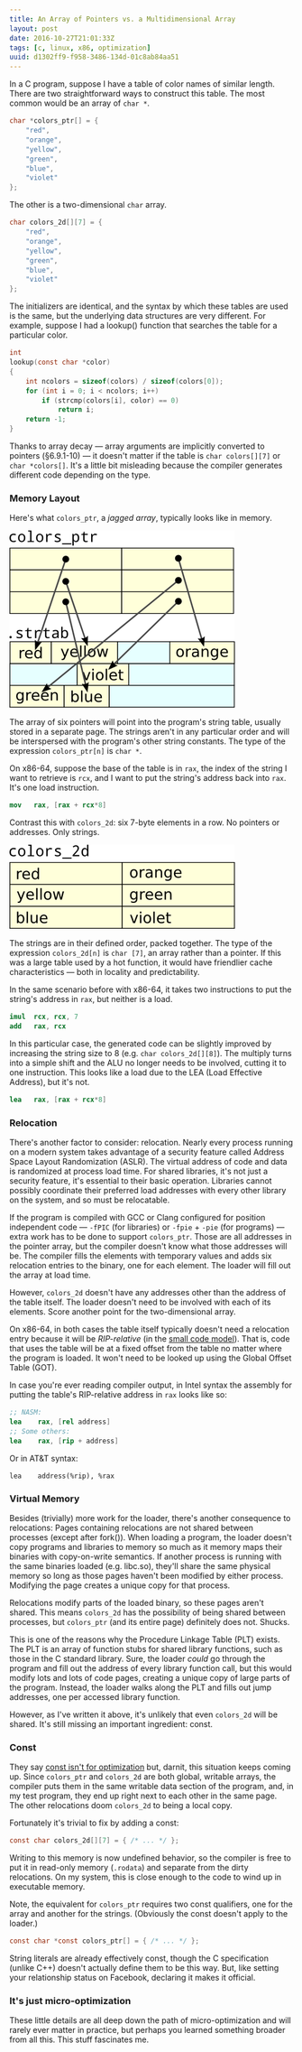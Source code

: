 ```yaml
---
title: An Array of Pointers vs. a Multidimensional Array
layout: post
date: 2016-10-27T21:01:33Z
tags: [c, linux, x86, optimization]
uuid: d1302ff9-f958-3486-134d-01c8ab84aa51
---
```


In a C program, suppose I have a table of color names of similar
length. There are two straightforward ways to construct this table.
The most common would be an array of `char *`.

~~~c
char *colors_ptr[] = {
    "red",
    "orange",
    "yellow",
    "green",
    "blue",
    "violet"
};
~~~

The other is a two-dimensional `char` array.

~~~c
char colors_2d[][7] = {
    "red",
    "orange",
    "yellow",
    "green",
    "blue",
    "violet"
};
~~~

The initializers are identical, and the syntax by which these tables
are used is the same, but the underlying data structures are very
different. For example, suppose I had a lookup() function that
searches the table for a particular color.

~~~c
int
lookup(const char *color)
{
    int ncolors = sizeof(colors) / sizeof(colors[0]);
    for (int i = 0; i < ncolors; i++)
        if (strcmp(colors[i], color) == 0)
            return i;
    return -1;
}
~~~

Thanks to array decay — array arguments are implicitly converted to
pointers (§6.9.1-10) — it doesn't matter if the table is `char
colors[][7]` or `char *colors[]`. It's a little bit misleading because
the compiler generates different code depending on the type.

### Memory Layout

Here's what `colors_ptr`, a *jagged array*, typically looks like in
memory.

![](/img/colortab/pointertab.png)

The array of six pointers will point into the program's string table,
usually stored in a separate page. The strings aren't in any
particular order and will be interspersed with the program's other
string constants. The type of the expression `colors_ptr[n]` is `char *`.

On x86-64, suppose the base of the table is in `rax`, the index of the
string I want to retrieve is `rcx`, and I want to put the string's
address back into `rax`. It's one load instruction.

~~~nasm
mov   rax, [rax + rcx*8]
~~~

Contrast this with `colors_2d`: six 7-byte elements in a row. No
pointers or addresses. Only strings.

![](/img/colortab/arraytab.png)

The strings are in their defined order, packed together. The type of
the expression `colors_2d[n]` is `char [7]`, an array rather than a
pointer. If this was a large table used by a hot function, it would
have friendlier cache characteristics — both in locality and
predictability.

In the same scenario before with x86-64, it takes two instructions to
put the string's address in `rax`, but neither is a load.

~~~nasm
imul  rcx, rcx, 7
add   rax, rcx
~~~

In this particular case, the generated code can be slightly improved
by increasing the string size to 8 (e.g. `char colors_2d[][8]`). The
multiply turns into a simple shift and the ALU no longer needs to be
involved, cutting it to one instruction. This looks like a load due to
the LEA (Load Effective Address), but it's not.

~~~nasm
lea   rax, [rax + rcx*8]
~~~

### Relocation

There's another factor to consider: relocation. Nearly every process
running on a modern system takes advantage of a security feature
called Address Space Layout Randomization (ASLR). The virtual address
of code and data is randomized at process load time. For shared
libraries, it's not just a security feature, it's essential to their
basic operation. Libraries cannot possibly coordinate their preferred
load addresses with every other library on the system, and so must be
relocatable.

If the program is compiled with GCC or Clang configured for position
independent code — `-fPIC` (for libraries) or `-fpie` + `-pie` (for
programs) — extra work has to be done to support `colors_ptr`. Those
are all addresses in the pointer array, but the compiler doesn't know
what those addresses will be. The compiler fills the elements with
temporary values and adds six relocation entries to the binary, one
for each element. The loader will fill out the array at load time.

However, `colors_2d` doesn't have any addresses other than the address
of the table itself. The loader doesn't need to be involved with each
of its elements. Score another point for the two-dimensional array.

On x86-64, in both cases the table itself typically doesn't need a
relocation entry because it will be *RIP-relative* (in the [small code
model][mm]). That is, code that uses the table will be at a fixed
offset from the table no matter where the program is loaded. It won't
need to be looked up using the Global Offset Table (GOT).

In case you're ever reading compiler output, in Intel syntax the
assembly for putting the table's RIP-relative address in `rax` looks
like so:

~~~nasm
;; NASM:
lea    rax, [rel address]
;; Some others:
lea    rax, [rip + address]
~~~

Or in AT&T syntax:

~~~gas
lea    address(%rip), %rax
~~~

### Virtual Memory

Besides (trivially) more work for the loader, there's another
consequence to relocations: Pages containing relocations are not
shared between processes (except after fork()). When loading a
program, the loader doesn't copy programs and libraries to memory so
much as it memory maps their binaries with copy-on-write semantics. If
another process is running with the same binaries loaded (e.g.
libc.so), they'll share the same physical memory so long as those
pages haven't been modified by either process. Modifying the page
creates a unique copy for that process.

Relocations modify parts of the loaded binary, so these pages aren't
shared. This means `colors_2d` has the possibility of being shared
between processes, but `colors_ptr` (and its entire page) definitely
does not. Shucks.

This is one of the reasons why the Procedure Linkage Table (PLT)
exists. The PLT is an array of function stubs for shared library
functions, such as those in the C standard library. Sure, the loader
*could* go through the program and fill out the address of every
library function call, but this would modify lots and lots of code
pages, creating a unique copy of large parts of the program. Instead,
the loader walks along the PLT and fills out jump addresses, one per
accessed library function.

However, as I've written it above, it's unlikely that even `colors_2d`
will be shared. It's still missing an important ingredient: const.

### Const

They say [const isn't for optimization][const] but, darnit, this
situation keeps coming up. Since `colors_ptr` and `colors_2d` are both
global, writable arrays, the compiler puts them in the same writable
data section of the program, and, in my test program, they end up
right next to each other in the same page. The other relocations doom
`colors_2d` to being a local copy.

Fortunately it's trivial to fix by adding a const:

~~~c
const char colors_2d[][7] = { /* ... */ };
~~~

Writing to this memory is now undefined behavior, so the compiler is
free to put it in read-only memory (`.rodata`) and separate from the
dirty relocations. On my system, this is close enough to the code to
wind up in executable memory.

Note, the equivalent for `colors_ptr` requires two const qualifiers,
one for the array and another for the strings. (Obviously the const
doesn't apply to the loader.)

~~~c
const char *const colors_ptr[] = { /* ... */ };
~~~

String literals are already effectively const, though the C
specification (unlike C++) doesn't actually define them to be this
way. But, like setting your relationship status on Facebook, declaring
it makes it official.

### It's just micro-optimization

These little details are all deep down the path of micro-optimization
and will rarely ever matter in practice, but perhaps you learned
something broader from all this. This stuff fascinates me.


[const]: /blog/2016/07/25/
[mm]: http://eli.thegreenplace.net/2012/01/03/understanding-the-x64-code-models
